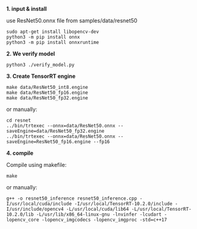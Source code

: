 **1. input & install**

use ResNet50.onnx file from samples/data/resnet50

```
sudo apt-get install libopencv-dev
python3 -m pip install onnx
python3 -m pip install onnxruntime
```

**2. We verify model**

```
python3 ./verify_model.py
```

**3. Create TensorRT engine**

```
make data/ResNet50_int8.engine
make data/ResNet50_fp16.engine
make data/ResNet50_fp32.engine
```

or manually:

```
cd resnet
../bin/trtexec --onnx=data/ResNet50.onnx --saveEngine=data/ResNet50_fp32.engine
../bin/trtexec --onnx=data/ResNet50.onnx --saveEngine=ResNet50_fp16.engine --fp16
```

**4. compile**

Compile using makefile:

```
make
```

or manually:

```
g++ -o resnet50_inference resnet50_inference.cpp -I/usr/local/cuda/include -I/usr/local/TensorRT-10.2.0/include -I/usr/include/opencv4 -L/usr/local/cuda/lib64 -L/usr/local/TensorRT-10.2.0/lib -L/usr/lib/x86_64-linux-gnu -lnvinfer -lcudart -lopencv_core -lopencv_imgcodecs -lopencv_imgproc -std=c++17
```
